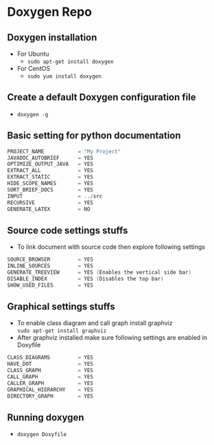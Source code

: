 # Doxygen Repo

## Doxygen installation

- For Ubuntu
  - `sudo apt-get install doxygen`
- For CentOS  
  - `sudo yum install doxygen`

## Create a default Doxygen configuration file

- `doxygen -g`

## Basic setting for python documentation

```C
PROJECT_NAME           = "My Project"
JAVADOC_AUTOBRIEF      = YES
OPTIMIZE_OUTPUT_JAVA   = YES
EXTRACT_ALL            = YES
EXTRACT_STATIC         = YES
HIDE_SCOPE_NAMES       = YES
SORT_BRIEF_DOCS        = YES
INPUT                  = ../src
RECURSIVE              = YES
GENERATE_LATEX         = NO
```

## Source code settings stuffs

- To link document with source code then explore following settings

```C
SOURCE_BROWSER         = YES
INLINE_SOURCES         = YES
GENERATE_TREEVIEW      = YES (Enables the vertical side bar)
DISABLE_INDEX          = YES (Disables the top bar)
SHOW_USED_FILES        = YES
```

## Graphical settings stuffs

- To enable class diagram and call graph install graphviz  
    `sudo apt-get install graphviz`
- After graphviz installed make sure following settings are enabled in Doxyfile

```C
CLASS_DIAGRAMS         = YES
HAVE_DOT               = YES
CLASS_GRAPH            = YES
CALL_GRAPH             = YES
CALLER_GRAPH           = YES
GRAPHICAL_HIERARCHY    = YES
DIRECTORY_GRAPH        = YES
```

## Running doxygen

- `doxygen Doxyfile`
